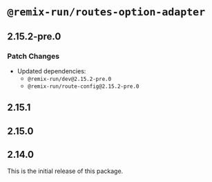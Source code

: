 # `@remix-run/routes-option-adapter`

## 2.15.2-pre.0

### Patch Changes

- Updated dependencies:
  - `@remix-run/dev@2.15.2-pre.0`
  - `@remix-run/route-config@2.15.2-pre.0`

## 2.15.1

## 2.15.0

## 2.14.0

This is the initial release of this package.
